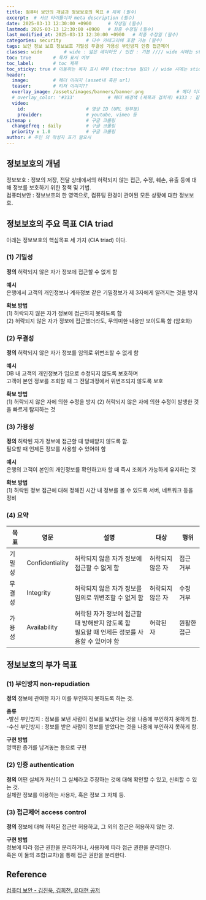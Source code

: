 ```yaml
---
title: 컴퓨터 보안의 개념과 정보보호의 목표 # 제목 (필수)
excerpt:  # 서브 타이틀이자 meta description (필수)
date: 2025-03-13 12:30:00 +0900      # 작성일 (필수)
lastmod: 2025-03-13 12:30:00 +0900   # 최종 수정일 (필수)
last_modified_at: 2025-03-13 12:30:00 +0900   # 최종 수정일 (필수)
categories: security         # 다수 카테고리에 포함 가능 (필수)
tags: 보안 정보 보호 정보보호 기밀성 무결성 가용성 부인방지 인증 접근제어                   # 태그 복수개 가능 (필수)
classes: wide        # wide : 넓은 레이아웃 / 빈칸 : 기본 //// wide 시에는 sticky toc 불가
toc: true        # 목차 표시 여부
toc_label:       # toc 제목
toc_sticky: true # 이동하는 목차 표시 여부 (toc:true 필요) // wide 시에는 sticky toc 불가
header: 
  image:         # 헤더 이미지 (asset내 혹은 url)
  teaser:        # 티저 이미지??
  overlay_image: /assets/images/banners/banner.png            # 헤더 이미지 (제목과 겹치게)
  # overlay_color: '#333'            # 헤더 배경색 (제목과 겹치게) #333 : 짙은 회색 (필수)
  video:
    id:                      # 영상 ID (URL 뒷부분)
    provider:                # youtube, vimeo 등
sitemap :                    # 구글 크롤링
  changefreq : daily         # 구글 크롤링
  priority : 1.0             # 구글 크롤링
author: # 주인 외 작성자 표기 필요시
---
```

<!--postNo: 20250313_001-->

## 정보보호의 개념  

정보보호 : 정보의 저장, 전달 상태에서의 허락되지 않는 접근, 수정, 훼손, 유출 등에 대해 정보를 보호하기 위한 정책 및 기법.  
컴퓨터보안 : 정보보호의 한 영역으로, 컴퓨팅 환경이 관여된 모든 상황에 대한 정보보호.  


## 정보보호의 주요 목표 CIA triad  

아래는 정보보호의 핵심목표 세 가지 (CIA triad) 이다.  


### (1) 기밀성  

**정의** 
허락되지 않은 자가 정보에 접근할 수 없게 함  

**예시**  
은행에서 고객의 개인정보나 계좌정보 같은 기밀정보가 제 3자에게 알려지는 것을 방지  

**확보 방법**  
(1) 허락되지 않은 자가 정보에 접근하지 못하도록 함  
(2) 허락되지 않은 자가 정보에 접근했더라도, 무의미한 내용만 보이도록 함 (암호화)  


### (2) 무결성  

**정의** 
허락되지 않은 자가 정보를 임의로 위변조할 수 없게 함  

**예시**  
DB 내 고객의 개인정보가 임으로 수정되지 않도록 보호하며  
고객이 본인 정보를 조회할 때 그 전달과정에서 위변조되지 않도록 보호  


**확보 방법**  
(1) 허락되지 않은 자에 의한 수정을 방지
(2) 허락되지 않은 자에 의한 수정이 발생한 것을 빠르게 탐지하는 것  

### (3) 가용성  

**정의** 
허락된 자가 정보에 접근할 때 방해받지 않도록 함.  
필요할 때 언제든 정보를 사용할 수 있어야 함  

**예시**  
은행의 고객이 본인의 개인정보를 확인하고자 할 때 즉시 조회가 가능하게 유지하는 것  


**확보 방법**  
(1) 허락된 정보 접근에 대해 정해진 시간 내 정보를 볼 수 있도록 서버, 네트워크 등을 정비  

### (4) 요약

|목표|영문|설명|대상|행위|
|---|---|---|---|---|
|기밀성|Confidentiality|허락되지 않은 자가 정보에 접근할 수 없게 함|허락되지 않은 자|접근 거부|
|무결성|Integrity|허락되지 않은 자가 정보를 임의로 위변조할 수 없게 함|허락되지 않은 자|수정 거부|
|가용성|Availability|허락된 자가 정보에 접근할 때 방해받지 않도록 함<br>필요할 때 언제든 정보를 사용할 수 있어야 함|허락된 자|원활한 접근|


## 정보보호의 부가 목표  

### (1) 부인방지 non-repudiation  

**정의** 
정보에 관여한 자가 이를 부인하지 못하도록 하는 것.  

**종류**  
-발신 부인방지 : 정보를 보낸 사람이 정보를 보냈다는 것을 나중에 부인하지 못하게 함.  
-수신 부인방지 : 정보를 받은 사람이 정보를 받았다는 것을 나중에 부인하지 못하게 함.  

**구현 방법**  
명백한 증거를 남겨놓는 등으로 구현  

### (2) 인증 authentication  

**정의** 
어떤 실체가 자신이 그 실체라고 주장하는 것에 대해 확인할 수 있고, 신뢰할 수 있는 것.  
실체란 정보를 이용하는 사용자, 혹은 정보 그 자체 등.  

### (3) 접근제어 access control  

**정의** 
정보에 대해 허락된 접근만 허용하고, 그 외의 접근은 허용하지 않는 것.  

**구현 방법**  
정보에 따라 접근 권한을 분리하거나, 사용자에 따라 접근 권한을 분리한다.  
혹은 이 둘의 조합(교차)을 통해 접근 권한을 분리한다.  


## Reference  

[컴퓨터 보안 - 김진욱, 김희천, 유대현 공저](https://search.shopping.naver.com/book/catalog/37553634631)  